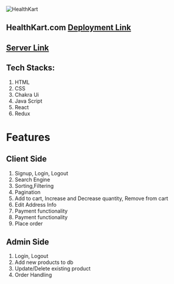 ![HealthKart](https://healthkart-ten.vercel.app/static/media/webLogo.93e99be5e0849bd646d7.png)

## HealthKart.com <a href="https://healthkart-ten.vercel.app/">Deployment Link</a>
##  <a href="https://healthkart-backend.onrender.com/">Server Link</a>
## Tech Stacks:
   1. HTML
   2. CSS
   3. Chakra Ui
   4. Java Script
   5. React 
   6. Redux
   
   
# Features

## Client Side
   1. Signup, Login, Logout
   2. Search Engine
   2. Sorting,Filtering
   3. Pagination
   4. Add to cart, Increase and Decrease quantity, Remove from cart
   5. Edit Address Info
   6. Payment functionality
   7. Payment  functionality
   8. Place order
   
## Admin Side
   1. Login, Logout
   2. Add new products to db
   3. Update/Delete existing product
   4. Order Handling
